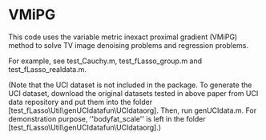 # VMiPG

This code uses the variable metric inexact proximal gradient (VMiPG) method  to solve TV image denoising problems and regression problems.

For example, see test_Cauchy.m, test_fLasso_group.m and test_fLasso_realdata.m.

(Note that the UCI dataset is not included in the package. To generate the UCI dataset, 
download the original datasets tested in above paper from UCI data repository 
and put them into the folder [test_fLasso\Util\genUCIdatafun\UCIdataorg]. 
Then, run genUCIdata.m. For demonstration purpose, 
''bodyfat_scale'' is left in the folder [test_fLasso\Util\genUCIdatafun\UCIdataorg].)
